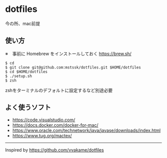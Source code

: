 # dotfiles

今の所、mac前提

## 使い方

※　事前に Homebrew をインストールしておく https://brew.sh/ 

```
$ cd
$ git clone git@github.com:mstssk/dotfiles.git $HOME/dotfiles
$ cd $HOME/dotfiles
$ ./setup.sh
$ zsh
```

zshをターミナルのデフォルトに設定するなど別途必要

## よく使うソフト

- https://code.visualstudio.com/
- https://docs.docker.com/docker-for-mac/
- https://www.oracle.com/technetwork/java/javase/downloads/index.html
- https://www.tug.org/mactex/

----

Inspired by https://github.com/vvakame/dotfiles

